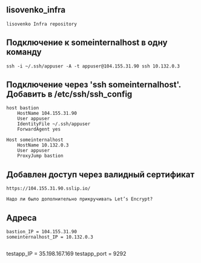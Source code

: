 ## lisovenko_infra
```
lisovenko Infra repository
```
## Подключение к someinternalhost в одну команду
```
ssh -i ~/.ssh/appuser -A -t appuser@104.155.31.90 ssh 10.132.0.3
```
## Подключение через 'ssh someinternalhost'. Добавить в /etc/ssh/ssh_config
```
host bastion
    HostName 104.155.31.90
    User appuser
    IdentityFile ~/.ssh/appuser
    ForwardAgent yes

Host someinternalhost
    HostName 10.132.0.3
    User appuser
    ProxyJump bastion
```
## Добавлен доступ через валидный сертификат
```
https://104.155.31.90.sslip.io/

Надо ли было дополнительно прикручивать Let’s Encrypt?
```
## Адреса
```
bastion_IP = 104.155.31.90
someinternalhost_IP = 10.132.0.3


```
testapp_IP = 35.198.167.169
testapp_port = 9292
```
